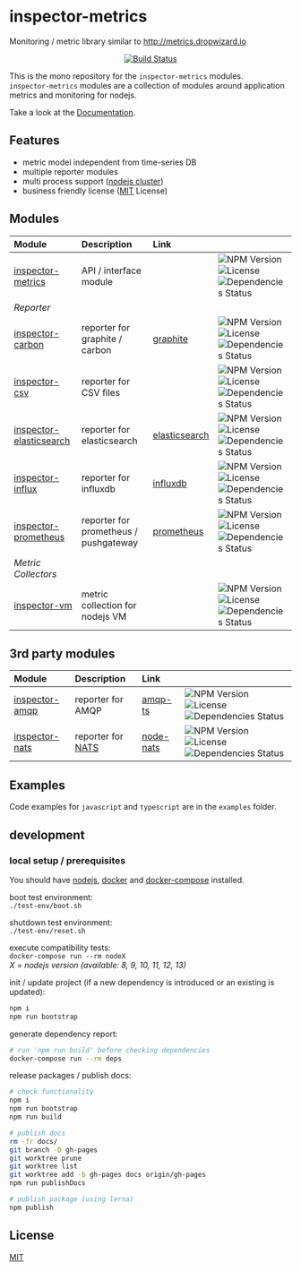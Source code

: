 # inspector-metrics

Monitoring / metric library similar to http://metrics.dropwizard.io

<p align="center">
    <a href="https://travis-ci.org/rstiller/inspector-metrics">
        <img src="http://img.shields.io/travis/rstiller/inspector-metrics/master.svg" alt="Build Status">
    </a>
</p>

This is the mono repository for the `inspector-metrics` modules.  
`inspector-metrics` modules are a collection of modules around application metrics and monitoring for nodejs.  

Take a look at the [Documentation](https://rstiller.github.io/inspector-metrics/).

## Features

- metric model independent from time-series DB
- multiple reporter modules
- multi process support ([nodejs cluster](https://nodejs.org/api/cluster.html))
- business friendly license ([MIT](https://www.opensource.org/licenses/mit-license.php) License)

## Modules

| Module | Description | Link |  |
| :--- | :--- | :--- | :--- |
| [inspector-metrics](packages/inspector-metrics) | API / interface module |  | ![NPM Version](https://img.shields.io/npm/v/inspector-metrics.svg) ![License](https://img.shields.io/npm/l/inspector-metrics.svg) ![Dependencies Status](https://img.shields.io/david/rstiller/inspector-metrics.svg) |
| *Reporter* |  |  |  |
| [inspector-carbon](packages/inspector-carbon) | reporter for graphite / carbon | [graphite](https://www.npmjs.com/package/graphite) | ![NPM Version](https://img.shields.io/npm/v/inspector-carbon.svg) ![License](https://img.shields.io/npm/l/inspector-carbon.svg) ![Dependencies Status](https://img.shields.io/david/rstiller/inspector-carbon.svg) |
| [inspector-csv](packages/inspector-csv) | reporter for CSV files |  | ![NPM Version](https://img.shields.io/npm/v/inspector-csv.svg) ![License](https://img.shields.io/npm/l/inspector-csv.svg) ![Dependencies Status](https://img.shields.io/david/rstiller/inspector-csv.svg) |
| [inspector-elasticsearch](packages/inspector-elasticsearch) | reporter for elasticsearch | [elasticsearch](https://github.com/elastic/elasticsearch-js) | ![NPM Version](https://img.shields.io/npm/v/inspector-elasticsearch.svg) ![License](https://img.shields.io/npm/l/inspector-elasticsearch.svg) ![Dependencies Status](https://img.shields.io/david/rstiller/inspector-elasticsearch.svg) |
| [inspector-influx](packages/inspector-influx) | reporter for influxdb | [influxdb](https://github.com/node-influx/node-influx) | ![NPM Version](https://img.shields.io/npm/v/inspector-influx.svg) ![License](https://img.shields.io/npm/l/inspector-influx.svg) ![Dependencies Status](https://img.shields.io/david/rstiller/inspector-influx.svg) |
| [inspector-prometheus](packages/inspector-prometheus) | reporter for prometheus / pushgateway | [prometheus](https://prometheus.io/docs/introduction/overview/) | ![NPM Version](https://img.shields.io/npm/v/inspector-prometheus.svg) ![License](https://img.shields.io/npm/l/inspector-prometheus.svg) ![Dependencies Status](https://img.shields.io/david/rstiller/inspector-prometheus.svg) |
| *Metric Collectors* |  |  |  |
| [inspector-vm](packages/inspector-vm) | metric collection for nodejs VM |  | ![NPM Version](https://img.shields.io/npm/v/inspector-vm.svg) ![License](https://img.shields.io/npm/l/inspector-vm.svg) ![Dependencies Status](https://img.shields.io/david/rstiller/inspector-vm.svg) |

## 3rd party modules

| Module | Description | Link |  |
| :--- | :--- | :--- | :--- |
| [inspector-amqp](https://github.com/ttous/inspector-amqp) | reporter for AMQP | [amqp-ts](https://github.com/abreits/amqp-ts) | ![NPM Version](https://img.shields.io/npm/v/inspector-amqp.svg) ![License](https://img.shields.io/npm/l/inspector-amqp.svg) ![Dependencies Status](https://img.shields.io/david/ttous/inspector-amqp.svg) |
| [inspector-nats](https://github.com/ttous/inspector-nats) | reporter for [NATS](https://nats.io/) | [node-nats](https://github.com/nats-io/node-nats) | ![NPM Version](https://img.shields.io/npm/v/inspector-nats.svg) ![License](https://img.shields.io/npm/l/inspector-nats.svg) ![Dependencies Status](https://img.shields.io/david/ttous/inspector-nats.svg) |

## Examples

Code examples for `javascript` and `typescript` are in the `examples` folder.

## development

### local setup / prerequisites

You should have [nodejs](https://nodejs.org/en/), [docker](https://www.docker.com/) and [docker-compose](https://docs.docker.com/compose/) installed.

boot test environment:  
`./test-env/boot.sh`

shutdown test environment:  
`./test-env/reset.sh`

execute compatibility tests:  
`docker-compose run --rm nodeX`  
_X = nodejs version (available: 8, 9, 10, 11, 12, 13)_

init / update project (if a new dependency is introduced or an existing is updated):  
```bash
npm i
npm run bootstrap
```

generate dependency report:  
```bash
# run 'npm run build' before checking dependencies
docker-compose run --rm deps
```

release packages / publish docs:  
```bash
# check functionality
npm i
npm run bootstrap
npm run build

# publish docs
rm -fr docs/
git branch -D gh-pages
git worktree prune
git worktree list
git worktree add -b gh-pages docs origin/gh-pages
npm run publishDocs

# publish package (using lerna)
npm publish
```

## License

[MIT](https://www.opensource.org/licenses/mit-license.php)
